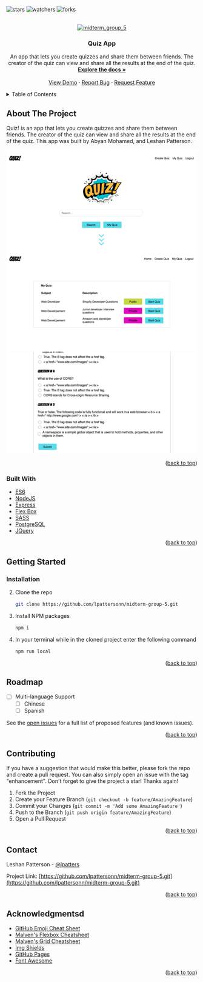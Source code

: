 <div id="top"></div>

![stars](https://img.shields.io/github/stars/lpattersonn/midterm-group-5?logo=GitHub&style=flat-square)
![watchers](https://img.shields.io/github/watchers/lpattersonn/midterm-group-5?logo=GitHub&style=flat-square)
![forks](https://img.shields.io/github/forks/lpattersonn/midterm-group-5?logo=GitHub&style=flat-square)

<!-- PROJECT LOGO -->
<br />
<div align="center">
  <a href="https://github.com/lpattersonn/midterm-group-5">
    <img src="https://media.istockphoto.com/vectors/quiz-in-comic-pop-art-style-quiz-brainy-game-word-vector-illustration-vector-id1186386668?k=20&m=1186386668&s=612x612&w=0&h=tUvqWXoNa2OsJ1YsvZwr3JKOggtzfr_KHuopigindPA=" alt="midterm_group_5" alt="Logo" width="350" height="350">
  </a>

  <h3 align="center">Quiz App</h3>

  <p align="center">
    An app that lets you create quizzes and share them between friends. The creator of the quiz can view and share all the results at the end of the quiz.
    <br />
    <a href="https://github.com/lpattersonn/midterm-group-5"><strong>Explore the docs »</strong></a>
    <br />
    <br />
    <a href="https://github.com/lpattersonn/midterm-group-5">View Demo</a>
    ·
    <a href="https://github.com/lpattersonn/midterm-group-5/issues">Report Bug</a>
    ·
    <a href="https://github.com/lpattersonn/midterm-group-5/issues">Request Feature</a>
  </p>
</div>

<!-- TABLE OF CONTENTS -->
<details>
  <summary>Table of Contents</summary>
  <ol>
    <li>
      <a href="#about-the-project">About The Project</a>
      <ul>
        <li><a href="#built-with">Built With</a></li>
      </ul>
    </li>
    <li>
      <a href="#getting-started">Getting Started</a>
      <ul>
        <li><a href="#installation">Installation</a></li>
      </ul>
    </li>
    <li><a href="#roadmap">Roadmap</a></li>
    <li><a href="#contributing">Contributing</a></li>
    <li><a href="#contact">Contact</a></li>
    <li><a href="#acknowledgments">Acknowledgments</a></li>
  </ol>
</details>

<!-- ABOUT THE PROJECT -->
## About The Project

Quiz! is an app that lets you create quizzes and share them between friends. The creator of the quiz can view and share all the results at the end of the quiz. This app was built by Abyan Mohamed, and Leshan Patterson.

![app home page](https://github.com/lpattersonn/midterm-group-5/blob/master/public/ducuments/images/homepage.png?raw=true)
![app home page](https://github.com/lpattersonn/midterm-group-5/blob/master/public/ducuments/images/myprivatequiz.png?raw=true)
![app home page](https://github.com/lpattersonn/midterm-group-5/blob/master/public/ducuments/images/quizquestions.png?raw=true)

<p align="right">(<a href="#top">back to top</a>)</p>

### Built With

* [ES6](https://nodejs.org/en/docs/es6/)
* [NodeJS](https://nodejs.org/en/)
* [Express](http://expressjs.com/)
* [Flex Box](#)
* [SASS](https://sass-lang.com/documentation)
* [PostgreSQL](https://www.postgresql.org/)
* [JQuery](https://jquery.com)

<p align="right">(<a href="#top">back to top</a>)</p>

<!-- GETTING STARTED -->
## Getting Started

### Installation

2. Clone the repo
   ```sh 
   git clone https://github.com/lpattersonn/midterm-group-5.git
   ```
3. Install NPM packages
   ```sh
   npm i
   ```
4. In your terminal while in the cloned project enter the following command
   ```sh
   npm run local
   ```
<p align="right">(<a href="#top">back to top</a>)</p>

<!-- ROADMAP -->
## Roadmap

- [ ] Multi-language Support
    - [ ] Chinese
    - [ ] Spanish

See the [open issues](https://github.com/othneildrew/Best-README-Template/issues) for a full list of proposed features (and known issues).

<p align="right">(<a href="#top">back to top</a>)</p>

<!-- CONTRIBUTING -->
## Contributing

If you have a suggestion that would make this better, please fork the repo and create a pull request. You can also simply open an issue with the tag "enhancement".
Don't forget to give the project a star! Thanks again!

1. Fork the Project
2. Create your Feature Branch (`git checkout -b feature/AmazingFeature`)
3. Commit your Changes (`git commit -m 'Add some AmazingFeature'`)
4. Push to the Branch (`git push origin feature/AmazingFeature`)
5. Open a Pull Request

<p align="right">(<a href="#top">back to top</a>)</p>

<!-- CONTACT -->
## Contact

Leshan Patterson - [@lpatters](https://ca.linkedin.com/in/lpatters)

Project Link: [https://github.com/lpattersonn/midterm-group-5.git](https://github.com/lpattersonn/midterm-group-5.git)

<p align="right">(<a href="#top">back to top</a>)</p>

<!-- ACKNOWLEDGMENTS -->
## Acknowledgmentsd

* [GitHub Emoji Cheat Sheet](https://www.webpagefx.com/tools/emoji-cheat-sheet)
* [Malven's Flexbox Cheatsheet](https://flexbox.malven.co/)
* [Malven's Grid Cheatsheet](https://grid.malven.co/)
* [Img Shields](https://shields.io)
* [GitHub Pages](https://pages.github.com)
* [Font Awesome](https://fontawesome.com)

<p align="right">(<a href="#top">back to top</a>)</p>
